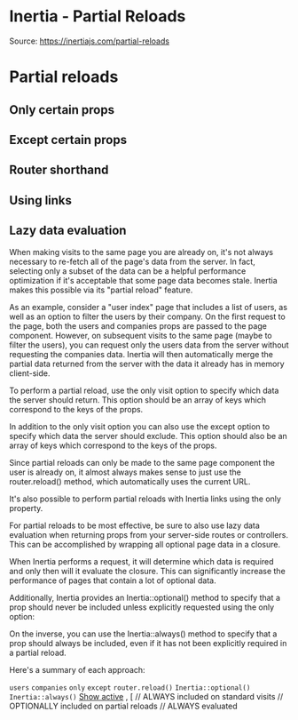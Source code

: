 # Inertia - Partial Reloads

Source: https://inertiajs.com/partial-reloads

# Partial reloads

## Only certain props

## Except certain props

## Router shorthand

## Using links

## Lazy data evaluation

When making visits to the same page you are already on, it's not always necessary to re-fetch all of the page's data from the server. In fact, selecting only a subset of the data can be a helpful performance optimization if it's acceptable that some page data becomes stale. Inertia makes this possible via its "partial reload" feature.

As an example, consider a "user index" page that includes a list of users, as well as an option to filter the users by their company. On the first request to the page, both the users and companies props are passed to the page component. However, on subsequent visits to the same page (maybe to filter the users), you can request only the users data from the server without requesting the companies data. Inertia will then automatically merge the partial data returned from the server with the data it already has in memory client-side.

To perform a partial reload, use the only visit option to specify which data the server should return. This option should be an array of keys which correspond to the keys of the props.

In addition to the only visit option you can also use the except option to specify which data the server should exclude. This option should also be an array of keys which correspond to the keys of the props.

Since partial reloads can only be made to the same page component the user is already on, it almost always makes sense to just use the router.reload() method, which automatically uses the current URL.

It's also possible to perform partial reloads with Inertia links using the only property.

For partial reloads to be most effective, be sure to also use lazy data evaluation when returning props from your server-side routes or controllers. This can be accomplished by wrapping all optional page data in a closure.

When Inertia performs a request, it will determine which data is required and only then will it evaluate the closure. This can significantly increase the performance of pages that contain a lot of optional data.

Additionally, Inertia provides an Inertia::optional() method to specify that a prop should never be included unless explicitly requested using the only option:

On the inverse, you can use the Inertia::always() method to specify that a prop should always be included, even if it has not been explicitly required in a partial reload.

Here's a summary of each approach:

`users`
`companies`
`only`
`except`
`router.reload()`
`Inertia::optional()`
`Inertia::always()`
[Show active](/users?active=true)
, [
                  // ALWAYS included on standard visits
                  // OPTIONALLY included on partial reloads
                  // ALWAYS evaluated
